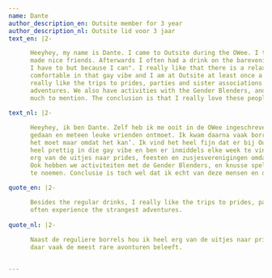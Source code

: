 ```yaml
---
name: Dante
author_description_en: Outsite member for 3 year
author_description_nl: Outsite lid voor 3 jaar
text_en: |2-

      Heeyhey, my name is Dante. I came to Outsite during the OWee. I then did the introductory group and immediately
      made nice friends. Afterwards I often had a drink on the barevenings on Thursday, with the motto "not because
      I have to but because I can". I really like that there is a relaxed atmosphere at Outsite. I feel very 
      comfortable in that gay vibe and I am at Outsite at least once a week now. Besides the regular drinks, I
      really like the trips to prides, parties and sister associations because you often experience the strangest
      adventures. We also have activities with the Gender Blenders, and cozy games nights, but it is actually too
      much to mention. The conclusion is that I really love these people and the association <3
      
text_nl: |2-

      Heeyhey, ik ben Dante. Zelf heb ik me ooit in de OWee ingeschreven bij Outsite. Ik heb toen de kennismakingsgroep
      gedaan en meteen leuke vrienden ontmoet. Ik kwam daarna vaak borrelen op de donderdag, met het motto ‘niet omdat
      het moet maar omdat het kan’. Ik vind het heel fijn dat er bij Outsite een ongedwongen sfeer hangt. Ik voel me
      heel prettig in die gay vibe en ben er inmiddels elke week te vinden. Naast de reguliere borrels hou ik heel
      erg van de uitjes naar prides, feesten en zusjesverenigingen omdat je daar vaak de meest rare avonturen beleeft.
      Ook hebben we activiteiten met de Gender Blenders, en knusse spelletjes avonden maar het is eigenlijk teveel om op
      te noemen. Conclusie is toch wel dat ik echt van deze mensen en de vereniging ben gaan houden <3.
      
quote_en: |2-

      Besides the regular drinks, I really like the trips to prides, parties and sister associations because you
      often experience the strangest adventures.
      
quote_nl: |2-

      Naast de reguliere borrels hou ik heel erg van de uitjes naar prides, feesten en zusjesverenigingen omdat je
      daar vaak de meest rare avonturen beleeft.
      

---
```

